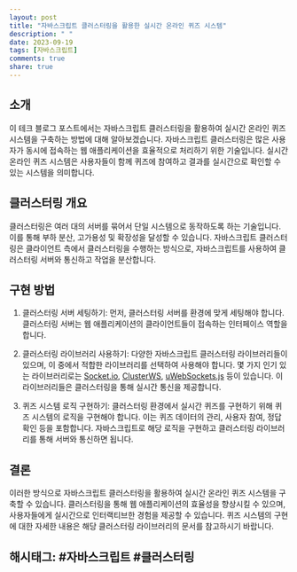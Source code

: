 ```yaml
---
layout: post
title: "자바스크립트 클러스터링을 활용한 실시간 온라인 퀴즈 시스템"
description: " "
date: 2023-09-19
tags: [자바스크립트]
comments: true
share: true
---
```


## 소개

이 테크 블로그 포스트에서는 자바스크립트 클러스터링을 활용하여 실시간 온라인 퀴즈 시스템을 구축하는 방법에 대해 알아보겠습니다. 자바스크립트 클러스터링은 많은 사용자가 동시에 접속하는 웹 애플리케이션을 효율적으로 처리하기 위한 기술입니다. 실시간 온라인 퀴즈 시스템은 사용자들이 함께 퀴즈에 참여하고 결과를 실시간으로 확인할 수 있는 시스템을 의미합니다.

## 클러스터링 개요

클러스터링은 여러 대의 서버를 묶어서 단일 시스템으로 동작하도록 하는 기술입니다. 이를 통해 부하 분산, 고가용성 및 확장성을 달성할 수 있습니다. 자바스크립트 클러스터링은 클라이언트 측에서 클러스터링을 수행하는 방식으로, 자바스크립트를 사용하여 클러스터링 서버와 통신하고 작업을 분산합니다.

## 구현 방법

1. 클러스터링 서버 세팅하기: 먼저, 클러스터링 서버를 환경에 맞게 세팅해야 합니다. 클러스터링 서버는 웹 애플리케이션의 클라이언트들이 접속하는 인터페이스 역할을 합니다.

2. 클러스터링 라이브러리 사용하기: 다양한 자바스크립트 클러스터링 라이브러리들이 있으며, 이 중에서 적합한 라이브러리를 선택하여 사용해야 합니다. 몇 가지 인기 있는 라이브러리로는 [Socket.io](https://socket.io/), [ClusterWS](https://clusterws.com/), [uWebSockets.js](https://github.com/uNetworking/uWebSockets.js) 등이 있습니다. 이 라이브러리들은 클러스터링을 통해 실시간 통신을 제공합니다.

3. 퀴즈 시스템 로직 구현하기: 클러스터링 환경에서 실시간 퀴즈를 구현하기 위해 퀴즈 시스템의 로직을 구현해야 합니다. 이는 퀴즈 데이터의 관리, 사용자 참여, 정답 확인 등을 포함합니다. 자바스크립트로 해당 로직을 구현하고 클러스터링 라이브러리를 통해 서버와 통신하면 됩니다.

## 결론

이러한 방식으로 자바스크립트 클러스터링을 활용하여 실시간 온라인 퀴즈 시스템을 구축할 수 있습니다. 클러스터링을 통해 웹 애플리케이션의 효율성을 향상시킬 수 있으며, 사용자들에게 실시간으로 인터랙티브한 경험을 제공할 수 있습니다. 퀴즈 시스템의 구현에 대한 자세한 내용은 해당 클러스터링 라이브러리의 문서를 참고하시기 바랍니다.

## 해시태그: #자바스크립트 #클러스터링